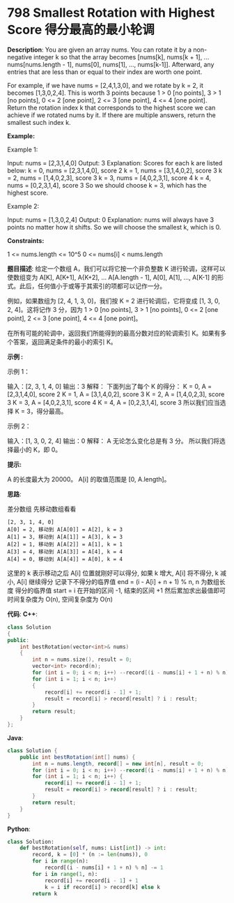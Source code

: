 # 798 Smallest Rotation with Highest Score 得分最高的最小轮调

__Description__:
You are given an array nums. You can rotate it by a non-negative integer k so that the array becomes [nums[k], nums[k + 1], ... nums[nums.length - 1], nums[0], nums[1], ..., nums[k-1]]. Afterward, any entries that are less than or equal to their index are worth one point.

For example, if we have nums = [2,4,1,3,0], and we rotate by k = 2, it becomes [1,3,0,2,4]. This is worth 3 points because 1 > 0 [no points], 3 > 1 [no points], 0 <= 2 [one point], 2 <= 3 [one point], 4 <= 4 [one point].
Return the rotation index k that corresponds to the highest score we can achieve if we rotated nums by it. If there are multiple answers, return the smallest such index k.

__Example:__

Example 1:

Input: nums = [2,3,1,4,0]
Output: 3
Explanation: Scores for each k are listed below:
k = 0,  nums = [2,3,1,4,0],    score 2
k = 1,  nums = [3,1,4,0,2],    score 3
k = 2,  nums = [1,4,0,2,3],    score 3
k = 3,  nums = [4,0,2,3,1],    score 4
k = 4,  nums = [0,2,3,1,4],    score 3
So we should choose k = 3, which has the highest score.

Example 2:

Input: nums = [1,3,0,2,4]
Output: 0
Explanation: nums will always have 3 points no matter how it shifts.
So we will choose the smallest k, which is 0.

__Constraints:__

1 <= nums.length <= 10^5
0 <= nums[i] < nums.length

__题目描述__:
给定一个数组 A，我们可以将它按一个非负整数 K 进行轮调，这样可以使数组变为 A[K], A[K+1], A{K+2], ... A[A.length - 1], A[0], A[1], ..., A[K-1] 的形式。此后，任何值小于或等于其索引的项都可以记作一分。

例如，如果数组为 [2, 4, 1, 3, 0]，我们按 K = 2 进行轮调后，它将变成 [1, 3, 0, 2, 4]。这将记作 3 分，因为 1 > 0 [no points], 3 > 1 [no points], 0 <= 2 [one point], 2 <= 3 [one point], 4 <= 4 [one point]。

在所有可能的轮调中，返回我们所能得到的最高分数对应的轮调索引 K。如果有多个答案，返回满足条件的最小的索引 K。

__示例 :__

示例 1：

输入：[2, 3, 1, 4, 0]
输出：3
解释：
下面列出了每个 K 的得分：
K = 0,  A = [2,3,1,4,0],    score 2
K = 1,  A = [3,1,4,0,2],    score 3
K = 2,  A = [1,4,0,2,3],    score 3
K = 3,  A = [4,0,2,3,1],    score 4
K = 4,  A = [0,2,3,1,4],    score 3
所以我们应当选择 K = 3，得分最高。

示例 2：

输入：[1, 3, 0, 2, 4]
输出：0
解释：
A 无论怎么变化总是有 3 分。
所以我们将选择最小的 K，即 0。

__提示:__

A 的长度最大为 20000。
A[i] 的取值范围是 [0, A.length]。

__思路__:

差分数组
先移动数组看看

```text
[2, 3, 1, 4, 0]
A[0] = 2, 移动到 A[A[0]] = A[2], k = 3
A[1] = 3, 移动到 A[A[1]] = A[3], k = 3
A[2] = 1, 移动到 A[A[2]] = A[1], k = 1
A[3] = 4, 移动到 A[A[3]] = A[4], k = 4
A[4] = 0, 移动到 A[A[4]] = A[0], k = 4
```

这里的 k 表示移动之后 A[i] 位置就刚好可以得分, 如果 k 增大, A[i] 将不得分, k 减小, A[i] 继续得分
记录下不得分的临界值 end = (i - A[i] + n + 1) % n, n 为数组长度
得分的临界值 start = i
在开始的区间 -1, 结束的区间 +1
然后累加求出最值即可
时间复杂度为 O(n), 空间复杂度为 O(n)

__代码__:
__C++__:

```C++
class Solution 
{
public:
    int bestRotation(vector<int>& nums) 
    {
        int n = nums.size(), result = 0;
        vector<int> record(n);
        for (int i = 0; i < n; i++) --record[(i - nums[i] + 1 + n) % n];
        for (int i = 1; i < n; i++)
        {
            record[i] += record[i - 1] + 1;
            result = record[i] > record[result] ? i : result;
        }
        return result;
    }
};
```

__Java__:

```Java
class Solution {
    public int bestRotation(int[] nums) {
        int n = nums.length, record[] = new int[n], result = 0;
        for (int i = 0; i < n; i++) --record[(i - nums[i] + 1 + n) % n];
        for (int i = 1; i < n; i++) {
            record[i] += record[i - 1] + 1;
            result = record[i] > record[result] ? i : result;
        }
        return result;
    }
}
```

__Python__:

```Python
class Solution:
    def bestRotation(self, nums: List[int]) -> int:
        record, k = [0] * (n := len(nums)), 0
        for i in range(n):
            record[(i - nums[i] + 1 + n) % n] -= 1
        for i in range(1, n):
            record[i] += record[i - 1] + 1
            k = i if record[i] > record[k] else k
        return k
```
